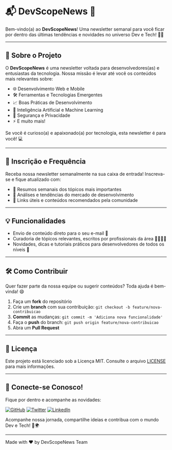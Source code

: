 # 📬 DevScopeNews 🚀

Bem-vindo(a) ao **DevScopeNews**! Uma newsletter semanal para você ficar por dentro das últimas tendências e novidades no universo Dev e Tech! 🤖✨

---

## 📌 Sobre o Projeto
O **DevScopeNews** é uma newsletter voltada para desenvolvedores(as) e entusiastas da tecnologia. Nossa missão é levar até você os conteúdos mais relevantes sobre:

- 🌐 Desenvolvimento Web e Mobile
- 🛠️ Ferramentas e Tecnologias Emergentes
- 📈 Boas Práticas de Desenvolvimento
- 🤖 Inteligência Artificial e Machine Learning
- 🔐 Segurança e Privacidade
- ⚡ E muito mais!

Se você é curioso(a) e apaixonado(a) por tecnologia, esta newsletter é para você! 💻

---

## 📆 Inscrição e Frequência
Receba nossa newsletter semanalmente na sua caixa de entrada! Inscreva-se e fique atualizado com:

- 📅 Resumos semanais dos tópicos mais importantes
- 🎉 Análises e tendências do mercado de desenvolvimento
- 🔗 Links úteis e conteúdos recomendados pela comunidade

---

## 💡 Funcionalidades
- Envio de conteúdo direto para o seu e-mail 📧
- Curadoria de tópicos relevantes, escritos por profissionais da área 👨‍💻👩‍💻
- Novidades, dicas e tutoriais práticos para desenvolvedores de todos os níveis 📘
  
---

## 🛠️ Como Contribuir
Quer fazer parte da nossa equipe ou sugerir conteúdos? Toda ajuda é bem-vinda! 😄

1. Faça um **fork** do repositório
2. Crie um **branch** com sua contribuição: `git checkout -b feature/nova-contribuicao`
3. **Commit** as mudanças: `git commit -m 'Adiciona nova funcionalidade'`
4. Faça o **push** do branch: `git push origin feature/nova-contribuicao`
5. Abra um **Pull Request**

---

## 📝 Licença
Este projeto está licenciado sob a Licença MIT. Consulte o arquivo [LICENSE](LICENSE) para mais informações.

---

## 🌟 Conecte-se Conosco!
Fique por dentro e acompanhe as novidades:

[![GitHub](https://img.shields.io/badge/GitHub-DevScopeNews-%2312100E.svg?logo=github)](https://github.com/Igor-Mateus-da-Silva/DevScopeNews)
[![Twitter](https://img.shields.io/badge/Twitter-DevScopeNews-%231DA1F2.svg?logo=twitter)](https://twitter.com/#)
[![LinkedIn](https://img.shields.io/badge/LinkedIn-DevScopeNews-%230077B5.svg?logo=linkedin)](https://www.linkedin.com/in/#)

Acompanhe nossa jornada, compartilhe ideias e contribua com o mundo Dev e Tech! 🚀🌍

---

Made with ❤️ by DevScopeNews Team
